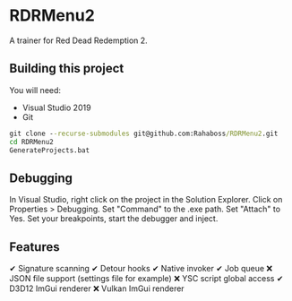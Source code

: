 # RDRMenu2
A trainer for Red Dead Redemption 2.

## Building this project
You will need:
* Visual Studio 2019
* Git

```cmd
git clone --recurse-submodules git@github.com:Rahaboss/RDRMenu2.git
cd RDRMenu2
GenerateProjects.bat
```

## Debugging
In Visual Studio, right click on the project in the Solution Explorer. Click on Properties > Debugging. Set "Command" to the .exe path. Set "Attach" to Yes. Set your breakpoints, start the debugger and inject.

## Features
✔ Signature scanning
✔ Detour hooks
✔ Native invoker
✔ Job queue 
❌ JSON file support (settings file for example)
❌ YSC script global access
✔ D3D12 ImGui renderer
❌ Vulkan ImGui renderer
